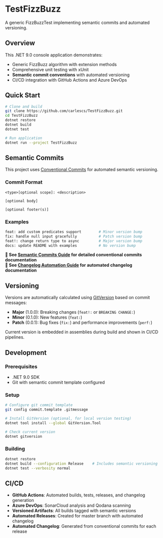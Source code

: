 TestFizzBuzz
============

A generic FizzBuzzTest implementing semantic commits and automated versioning.

## Overview

This .NET 9.0 console application demonstrates:
- Generic FizzBuzz algorithm with extension methods
- Comprehensive unit testing with xUnit
- **Semantic commit conventions** with automated versioning
- CI/CD integration with GitHub Actions and Azure DevOps

## Quick Start

```bash
# Clone and build
git clone https://github.com/carlescs/TestFizzBuzz.git
cd TestFizzBuzz
dotnet restore
dotnet build
dotnet test

# Run application
dotnet run --project TestFizzBuzz
```

## Semantic Commits

This project uses [Conventional Commits](https://www.conventionalcommits.org/) for automated semantic versioning.

### Commit Format
```
<type>[optional scope]: <description>

[optional body]

[optional footer(s)]
```

### Examples
```bash
feat: add custom predicates support        # Minor version bump
fix: handle null input gracefully          # Patch version bump  
feat!: change return type to async         # Major version bump
docs: update README with examples          # No version bump
```

**📖 See [Semantic Commits Guide](docs/SEMANTIC_COMMITS.md) for detailed conventional commits documentation**  
**📖 See [Changelog Automation Guide](docs/CHANGELOG_AUTOMATION.md) for automated changelog documentation**

## Versioning

Versions are automatically calculated using [GitVersion](https://gitversion.net/) based on commit messages:

- **Major** (1.0.0): Breaking changes (`feat!:` or `BREAKING CHANGE:`)  
- **Minor** (0.1.0): New features (`feat:`)
- **Patch** (0.0.1): Bug fixes (`fix:`) and performance improvements (`perf:`)

Current version is embedded in assemblies during build and shown in CI/CD pipelines.

## Development

### Prerequisites
- .NET 9.0 SDK
- Git with semantic commit template configured

### Setup
```bash
# Configure git commit template
git config commit.template .gitmessage

# Install GitVersion (optional, for local version testing)
dotnet tool install --global GitVersion.Tool

# Check current version
dotnet gitversion
```

### Building
```bash
dotnet restore
dotnet build --configuration Release    # Includes semantic versioning
dotnet test --verbosity normal
```

## CI/CD

- **GitHub Actions**: Automated builds, tests, releases, and changelog generation
- **Azure DevOps**: SonarCloud analysis and Qodana scanning  
- **Versioned Artifacts**: All builds tagged with semantic versions
- **Automated Releases**: Created for master branch with automated changelog
- **Automated Changelog**: Generated from conventional commits for each release
